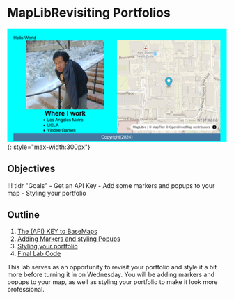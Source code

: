 # MapLibRevisiting Portfolios

![](././media/1moregoal.png){: style="max-width:300px"}

## Objectives

!!! tldr "Goals"
    - Get an API Key
    - Add some markers and popups to your map
    - Styling your portfolio

## Outline

1. [The (API) KEY to BaseMaps](./m0.md)
2. [Adding Markers and styling Popups](./m1.md)
3. [Styling your portfolio](./m2.md)
4. [Final Lab Code](./m3.md)

This lab serves as an opportunity to revisit your portfolio and style it a bit more before turning it in on Wednesday. You will be adding markers and popups to your map, as well as styling your portfolio to make it look more professional.

